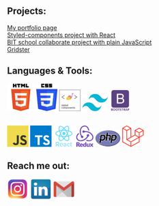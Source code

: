 <h2>Projects:</h2>
<a href="https://leogytis.github.io/">My portfolio page</a><br>
<a href="https://leogytis.github.io/e-study/">Styled-components project with React</a><br>
<a href="https://leogytis.github.io/braintech/">BIT school collaborate project with plain JavaScript</a><br>
<a href="https://leogytis.github.io/gridster/">Gridster</a><br>

<h2>Languages & Tools:</h2>
<a href="https://www.w3schools.com/html/" title="html"><img src="icons/html.png" width="64" height="64" /></a>
<a href="https://www.w3schools.com/css/" title="css"><img src="icons/css.png" width="50" height="64" /></a>
<a href="https://styled-components.com/" title="Laravel"><img src="icons/styled-components.png" width="50" height="50"/></a>
<a href="https://tailwindcss.com/" title="Laravel"><img src="icons/tailwind.png" width=60" height="40"/></a>
<a href="https://bootsrap.com/" title="Laravel"><img src="icons/bootsrap.png" width="50" height="50"/></a><br><br>

<a href="https://en.wikipedia.org/wiki/JavaScript" title="JavaScript"><img src="icons/javascript.png" width="50" height="50" /></a>
<a href="https://www.typescriptlang.org/" title="TypeScript"><img src="icons/typescript.png" width="50" height="50"/></a>
<a href="https://reactjs.org/" title="React"><img src="icons/react.png" width="50" height="50"/></a>
<a href="https://redux.js.org/" title="React"><img src="icons/redux.png" width="40" height="50"/></a>
<a href="https://www.php.net/" title="PHP"><img src="icons/php.png" width="60" height="40"/></a>
<a href="https://laravel.com/" title="Laravel"><img src="icons/laravel.png" width="50" height="50"/></a>

<h2>Reach me out:</h2>
<a href="https://www.instagram.com/leogytis/" title="Instagram"><img src="icons/instagram.png" width="50" height="50"/></a>
<a href="https://www.linkedin.com/in/gytis-leonavicius-74839519a/" title="LinkedIn"><img src="icons/linkedin.png" width="50" height="50"/></a>
<a href="mailto:leogytis@gmail.com" title="Instagram"><img src="icons/gmail2.png" width="50" height="50"/></a>
